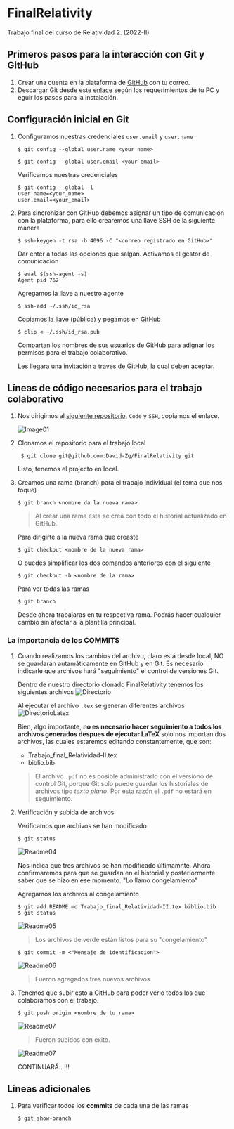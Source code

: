 # FinalRelativity
Trabajo final del curso de Relatividad 2. (2022-II)

## Primeros pasos para la interacción con Git y GitHub

1. Crear una cuenta en la plataforma de [GitHub](https://github.com/) con tu correo.
2. Descargar Git desde este [enlace](https://git-scm.com/download/win) según los requerimientos de tu PC y eguir los pasos para la instalación.

## Configuración inicial en Git

1. Configuramos nuestras credenciales `user.email` y `user.name`
    
       $ git config --global user.name <your name>

       $ git config --global user.email <your email>

    Verificamos nuestras credenciales
       
       $ git config --global -l
       user.name=<your_name>
       user.email=<your_email>

2. Para sincronizar con GitHub debemos asignar un tipo de comunicación con la plataforma, para ello crearemos una llave SSH de la siguiente manera

       $ ssh-keygen -t rsa -b 4096 -C "<correo registrado en GitHub>"

    Dar enter a todas las opciones que salgan. Activamos el gestor de comunicación

       $ eval $(ssh-agent -s)
       Agent pid 762
    
    Agregamos la llave a nuestro agente

       $ ssh-add ~/.ssh/id_rsa

    Copiamos la llave (pública) y pegamos en GitHub 

       $ clip < ~/.ssh/id_rsa.pub

    Compartan los nombres de sus usuarios de GitHub para adignar los permisos para el trabajo colaborativo. 

    Les llegara una invitación a traves de GitHub, la cual deben aceptar.

## Líneas de código necesarios para el trabajo colaborativo

1. Nos dirigimos al [siguiente repositorio](https://github.com/David-Zg/FinalRelativity), `Code` y `SSH`, copiamos el enlace.

    ![Image01](img\readme01.PNG)

2. Clonamos el repositorio para el trabajo local
        
        $ git clone git@github.com:David-Zg/FinalRelativity.git
    
    Listo, tenemos el projecto en local.

3. Creamos una rama (branch) para el trabajo individual (el tema que nos toque)
       
       $ git branch <nombre da la nueva rama>
    >Al crear una rama esta se crea con todo el historial actualizado en GitHub.

     Para dirigirte a la nueva rama que creaste

       $ git checkout <nombre de la nueva rama>
    
    O puedes simplificar los dos comandos anteriores con el siguiente
       
       $ git checkout -b <nombre de la rama>

    Para ver todas las ramas 

       $ git branch

    Desde ahora trabajaras en tu respectiva rama. Podrás hacer cualquier cambio sin afectar a la plantilla principal.

### La importancia de los **COMMITS**

1. Cuando realizamos los cambios del archivo, claro está desde local, NO se guardarán autamáticamente en GitHub y en Git. Es necesario indicarle que archivos hará "seguimiento" el control de versiones Git. 

    Dentro de nuestro directorio clonado FinalRelativity tenemos los siguientes archivos
![Directorio](img\readme02.PNG)

   Al ejecutar el archivo `.tex` se generan diferentes archivos
![DirectorioLatex](img\readme03.PNG)

    Bien, algo importante, **no es necesario hacer seguimiento a todos los archivos generados despues de ejecutar LaTeX** solo nos importan dos archivos, las cuales estaremos editando constantemente, que son: 

   - Trabajo_final_Relatividad-II.tex
   - biblio.bib

    > El archivo `.pdf` no es posible administrarlo con el versióno de control Git, porque Git solo puede guardar los historiales de archivos tipo *texto plano*. Por esta razón el `.pdf` no estará en seguimiento.

2. Verificación y subida de archivos

    Verificamos que archivos se han modificado
       
       $ git status
    
    ![Readme04](img\readme04.PNG)
    
    Nos indica que tres archivos se han modificado últimamnte. Ahora confirmaremos para que se guardan en el historial y posteriormente saber que se hizo en ese momento. "Lo llamo congelamiento"
    
    Agregamos los archivos al congelamiento

       $ git add README.md Trabajo_final_Relatividad-II.tex biblio.bib
       $ git status

    ![Readme05](img\readme05.PNG)

    > Los archivos de verde están listos para su "congelamiento"

       $ git commit -m <"Mensaje de identificacion">

    ![Readme06](img\readme06.PNG)

    > Fueron agregados tres nuevos archivos.

3. Tenemos que subir esto a GitHub para poder verlo todos los que colaboramos con el trabajo.

       $ git push origin <nombre de tu rama>

    ![Readme07](img\readme07.PNG)
    
    > Fueron subidos con exito.

    ![Readme07](img\readme08.PNG)


    CONTINUARÁ...!!!
    
## Líneas adicionales
1. Para verificar todos los **commits** de cada una de las ramas
       
       $ git show-branch
